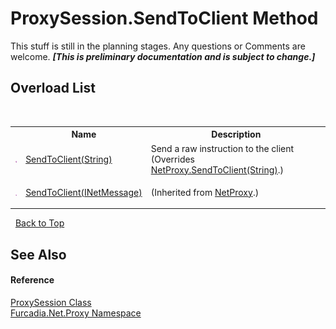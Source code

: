 # ProxySession.SendToClient Method 
This stuff is still in the planning stages. Any questions or Comments are welcome. _**\[This is preliminary documentation and is subject to change.\]**_


## Overload List
&nbsp;<table><tr><th></th><th>Name</th><th>Description</th></tr><tr><td>![Public method](media/pubmethod.gif "Public method")</td><td><a href="M_Furcadia_Net_Proxy_ProxySession_SendToClient">SendToClient(String)</a></td><td>
Send a raw instruction to the client
 (Overrides <a href="M_Furcadia_Net_NetProxy_SendToClient_1">NetProxy.SendToClient(String)</a>.)</td></tr><tr><td>![Public method](media/pubmethod.gif "Public method")</td><td><a href="M_Furcadia_Net_NetProxy_SendToClient">SendToClient(INetMessage)</a></td><td>

 (Inherited from <a href="T_Furcadia_Net_NetProxy">NetProxy</a>.)</td></tr></table>&nbsp;
<a href="#proxysession.sendtoclient-method">Back to Top</a>

## See Also


#### Reference
<a href="T_Furcadia_Net_Proxy_ProxySession">ProxySession Class</a><br /><a href="N_Furcadia_Net_Proxy">Furcadia.Net.Proxy Namespace</a><br />